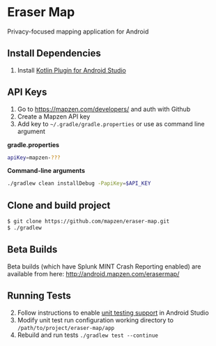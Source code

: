 # Eraser Map
Privacy-focused mapping application for Android

## Install Dependencies
1. Install [Kotlin Plugin for Android Studio](https://plugins.jetbrains.com/plugin/6954?pr=androidstudio)

## API Keys
1. Go to https://mapzen.com/developers/ and auth with Github
2. Create a Mapzen API key
3. Add key to `~/.gradle/gradle.properties` or use as command line argument


**gradle.properties**

```bash
apiKey=mapzen-???
```

**Command-line arguments**

```bash
./gradlew clean installDebug -PapiKey=$API_KEY
```



## Clone and build project
```bash
$ git clone https://github.com/mapzen/eraser-map.git
$ ./gradlew
```

## Beta Builds

Beta builds (which have Splunk MINT Crash Reporting enabled) are available from here: http://android.mapzen.com/erasermap/

## Running Tests
2. Follow instructions to enable [unit testing support](http://tools.android.com/tech-docs/unit-testing-support) in Android Studio
3. Modify unit test run configuration working directory to `/path/to/project/eraser-map/app`
4. Rebuild and run tests `./gradlew test --continue`


